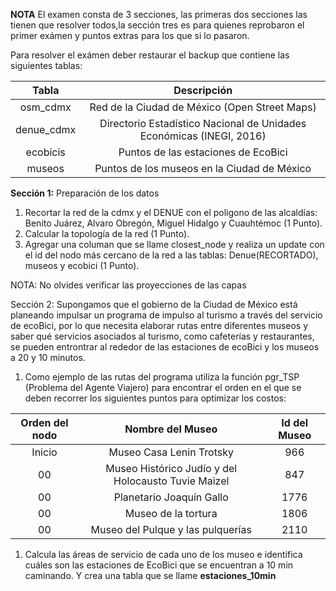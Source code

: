 **NOTA** El examen consta de 3 secciones, las primeras dos secciones las tienen que resolver todos,la sección tres es para quienes reprobaron el primer exámen y puntos extras para los que si lo pasaron. 

Para resolver el exámen deber restaurar el backup que contiene las siguientes tablas:

| Tabla |Descripción |
|     :---:    |     :---:      |
| osm_cdmx | Red de la Ciudad de México (Open Street Maps) |
| denue_cdmx | Directorio Estadístico Nacional de Unidades Económicas (INEGI, 2016) |
| ecobicis | Puntos de las estaciones de EcoBici |
| museos | Puntos de los museos en la Ciudad de México |


**Sección 1:** Preparación de los datos
  1. Recortar la red de la cdmx y el DENUE con el poligono de las alcaldías: Benito Juárez, Alvaro Obregón, Miguel Hidalgo y Cuauhtémoc (1 Punto). 
  1. Calcular la topología de la red (1 Punto).
  1. Agregar una columan que se llame closest_node y realiza un update con el id del nodo más cercano de la red a las tablas:      Denue(RECORTADO), museos y ecobici (1 Punto).

NOTA: No olvides verificar las proyecciones de las capas

Sección 2: Supongamos que el gobierno de la Ciudad de México está planeando impulsar un programa de impulso al turismo a través del servicio de ecoBici, por lo que necesita elaborar rutas entre diferentes museos y saber qué servicios asociados al turismo, como cafeterías y restaurantes, se pueden entrontrar al rededor de las estaciones de ecoBici y los museos a 20 y 10 minutos.

1. Como ejemplo de las rutas del programa utiliza la función pgr_TSP (Problema del Agente Viajero) para encontrar el     orden en el que se deben recorrer los siguientes puntos para optimizar los costos: 


| Orden del nodo | Nombre del Museo | Id del Museo |
|     :---:    |     :---:      |     :---:     |
| Inicio | Museo Casa Lenin Trotsky | 966 |
| 00 | Museo Histórico Judío y del Holocausto Tuvie Maizel | 847 |
| 00 | Planetario Joaquín Gallo | 1776 |
| 00 | Museo de la tortura | 1806 |
| 00 | Museo del Pulque y las pulquerías | 2110 |

1. Calcula las áreas de servicio de cada uno de los museo e identifica cuáles son las estaciones de EcoBici que se encuentran a 10 min caminando. Y crea una tabla que se llame **estaciones_10min**
